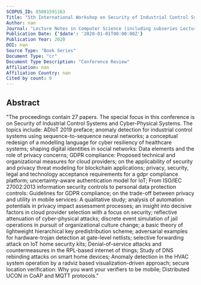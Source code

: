 ```yaml
---
SCOPUS_ID: 85081591163
Title: "5th International Workshop on Security of Industrial Control Systems and Cyber-Physical Systems, CyberICPS 2019, the 3rd International Workshop on Security and Privacy Requirements Engineering, SECPRE 2019, the 1st International Workshop on Security, Privacy, Organizations, and Systems Engineering, SPOSE 2019, and the 2nd International Workshop on Attacks and Defenses for Internet-of-Things, ADIoT 2019, held in conjunction with the 24th European Symposium on Research in Computer Security, ESORICS 2019"
Author: nan
Journal: "Lecture Notes in Computer Science (including subseries Lecture Notes in Artificial Intelligence and Lecture Notes in Bioinformatics)"
Publication Date: {'$date': '2020-01-01T00:00:00Z'}
Publication Year: 2020
DOI: nan
Source Type: "Book Series"
Document Type: "cr"
Document Type Description: "Conference Review"
Affiliation: nan
Affiliation Country: nan
Cited by count: 0
---
```


## Abstract
"The proceedings contain 27 papers. The special focus in this conference is on Security of Industrial Control Systems and Cyber-Physical Systems. The topics include: ADIoT 2019 preface; anomaly detection for industrial control systems using sequence-to-sequence neural networks; a conceptual redesign of a modelling language for cyber resiliency of healthcare systems; shaping digital identities in social networks: Data elements and the role of privacy concerns; GDPR compliance: Proposed technical and organizational measures for cloud providers; on the applicability of security and privacy threat modeling for blockchain applications; privacy, security, legal and technology acceptance requirements for a gdpr compliance platform; uncertainty-aware authentication model for IoT; From ISO/IEC 27002:2013 information security controls to personal data protection controls: Guidelines for GDPR compliance; on the trade-off between privacy and utility in mobile services: A qualitative study; analysis of automation potentials in privacy impact assessment processes; an insight into decisive factors in cloud provider selection with a focus on security; reflective attenuation of cyber-physical attacks; discrete event simulation of jail operations in pursuit of organizational culture change; a basic theory of lightweight hierarchical key predistribution scheme; adversarial examples for hardware-trojan detection at gate-level netlists; selective forwarding attack on IoT home security kits; Denial-of-service attacks and countermeasures in the RPL-based internet of things; Study of DNS rebinding attacks on smart home devices; Anomaly detection in the HVAC system operation by a radviz based visualization-driven approach; secure location verification: Why you want your verifiers to be mobile; Distributed UCON in CoAP and MQTT protocols."
